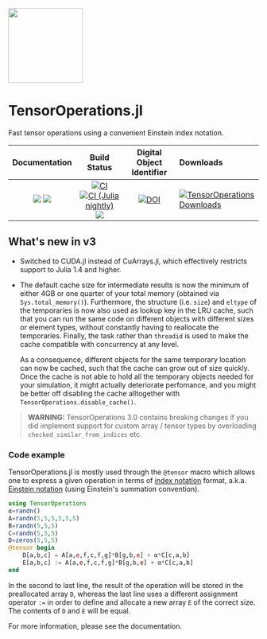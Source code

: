 <img src="https://github.com/Jutho/TensorOperations.jl/blob/master/docs/src/assets/logo.svg" width="150">

# TensorOperations.jl

Fast tensor operations using a convenient Einstein index notation.

| **Documentation** | **Build Status** | **Digital Object Identifier** | **Downloads** |
|:-----------------:|:----------------:|:-----------------------------:|:--------------|
| [![][docs-stable-img]][docs-stable-url] [![][docs-dev-img]][docs-dev-url] | [![CI][ci-img]][ci-url] [![CI (Julia nightly)][ci-julia-nightly-img]][ci-julia-nightly-url] [![][codecov-img]][codecov-url] | [![DOI][doi-img]][doi-url] | [![TensorOperations Downloads][genie-img]][genie-url]

[docs-dev-img]: https://img.shields.io/badge/docs-dev-blue.svg
[docs-dev-url]: https://jutho.github.io/TensorOperations.jl/latest

[docs-stable-img]: https://img.shields.io/badge/docs-stable-blue.svg
[docs-stable-url]: https://jutho.github.io/TensorOperations.jl/stable

[github-img]: https://github.com/Jutho/TensorOperations.jl/workflows/CI/badge.svg
[github-url]: https://github.com/Jutho/TensorOperations.jl/actions?query=workflow%3ACI

[ci-img]: https://github.com/Jutho/TensorOperations.jl/workflows/CI/badge.svg
[ci-url]: https://github.com/Jutho/TensorOperations.jl/actions?query=workflow%3ACI

[ci-julia-nightly-img]: https://github.com/Jutho/TensorOperations.jl/workflows/CI%20(Julia%20nightly)/badge.svg
[ci-julia-nightly-url]: https://github.com/Jutho/TensorOperations.jl/actions?query=workflow%3A%22CI+%28Julia+nightly%29%22

[codecov-img]: https://codecov.io/gh/Jutho/TensorOperations.jl/branch/master/graph/badge.svg
[codecov-url]: https://codecov.io/gh/Jutho/TensorOperations.jl

[doi-img]: https://zenodo.org/badge/DOI/10.5281/zenodo.3245497.svg
[doi-url]: https://doi.org/10.5281/zenodo.3245497

[genie-img]: https://shields.io/endpoint?url=https://pkgs.genieframework.com/api/v1/badge/TensorOperations
[genie-url]: https://pkgs.genieframework.com?packages=TensorOperations

## What's new in v3

*   Switched to CUDA.jl instead of CuArrays.jl, which effectively restricts support to
    Julia 1.4 and higher.
*   The default cache size for intermediate results is now the minimum of either 4GB or one
    quarter of your total memory (obtained via `Sys.total_memory()`). Furthermore, the
    structure (i.e. `size`) and `eltype` of the temporaries is now also used as lookup key
    in the LRU cache, such that you can run the same code on different objects with
    different sizes or element types, without constantly having to reallocate the
    temporaries. Finally, the task rather than `threadid` is used to make the cache
    compatible with concurrency at any level.

    As a consequence, different objects for the same temporary location can now be cached,
    such that the cache can grow out of size quickly. Once the cache is not able to hold all
    the temporary objects needed for your simulation, it might actually deteriorate
    perfomance, and you might be better off disabling the cache alltogether with
    `TensorOperations.disable_cache()`.

> **WARNING:** TensorOperations 3.0 contains breaking changes if you did implement support
for custom array / tensor types by overloading `checked_similar_from_indices` etc.

### Code example
TensorOperations.jl is mostly used through the `@tensor` macro which allows one to express
a given operation in terms of
[index notation](https://en.wikipedia.org/wiki/Abstract_index_notation) format, a.k.a.
[Einstein notation](https://en.wikipedia.org/wiki/Einstein_notation)
(using Einstein's summation convention).

```julia
using TensorOperations
α=randn()
A=randn(5,5,5,5,5,5)
B=randn(5,5,5)
C=randn(5,5,5)
D=zeros(5,5,5)
@tensor begin
    D[a,b,c] = A[a,e,f,c,f,g]*B[g,b,e] + α*C[c,a,b]
    E[a,b,c] := A[a,e,f,c,f,g]*B[g,b,e] + α*C[c,a,b]
end
```

In the second to last line, the result of the operation will be stored in the preallocated
array `D`, whereas the last line uses a different assignment operator `:=` in order to
define and allocate a new array `E` of the correct size. The contents of `D` and `E` will
be equal.

For more information, please see the documentation.
